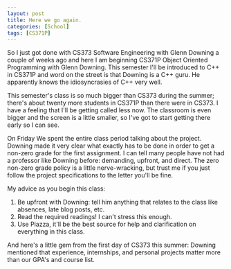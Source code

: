 ```yaml
---
layout: post
title: Here we go again.
categories: [School]
tags: [CS371P]
---
```


So I just got done with CS373 Software Engineering with Glenn Downing a couple of weeks ago and here I am beginning CS371P Object Oriented Programming with Glenn Downing. This semester I'll be introduced to C++ in CS371P and word on the street is that Downing is a C++ guru. He apparently knows the idiosyncrasies of C++ very well.

This semester's class is so much bigger than CS373 during the summer; there's about twenty more students in CS371P than there were in CS373. I have a feeling that I'll be getting called less now. The classroom is even bigger and the screen is a little smaller, so I've got to start getting there early so I can see.

On Friday We spent the entire class period talking about the project. Downing made it very clear what exactly has to be done in order to get a non-zero grade for the first assignment. I can tell many people have not had a professor like Downing before: demanding, upfront, and direct. The zero non-zero grade policy is a little nerve-wracking, but trust me if you just follow the project specifications to the letter you'll be fine.

My advice as you begin this class:

1. Be upfront with Downing: tell him anything that relates to the class like absences, late blog posts, etc.
2. Read the required readings! I can't stress this enough.
3. Use Piazza, it'll be the best source for help and clarification on everything in this class.

And here's a little gem from the first day of CS373 this summer: Downing mentioned that experience, internships, and personal projects matter more than our GPA's and course list.
